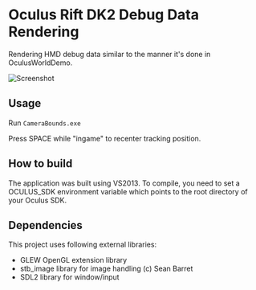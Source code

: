 Oculus Rift DK2 Debug Data Rendering
================

Rendering HMD debug data similar to the manner it's done in OculusWorldDemo.

![Screenshot](http://kondrak.info/images/vr_minimum.png?raw=true)

Usage
-----
Run <code>CameraBounds.exe</code>

Press SPACE while "ingame" to recenter tracking position.

How to build
-------
The application was built using VS2013. To compile, you need to set a OCULUS_SDK environment variable which points to the root directory of your Oculus SDK.

Dependencies
-------
This project uses following external libraries:

- GLEW OpenGL extension library
- stb_image library for image handling (c) Sean Barret
- SDL2 library for window/input 
